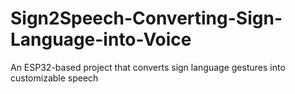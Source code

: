# Sign2Speech-Converting-Sign-Language-into-Voice
An ESP32-based project that converts sign language gestures into customizable speech
